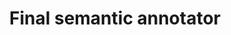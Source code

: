 ---
delivpath: /document/deliverable/D3.4.pdf
year: 2022
delivcode: D3.4
title: Final semantic annotator
---